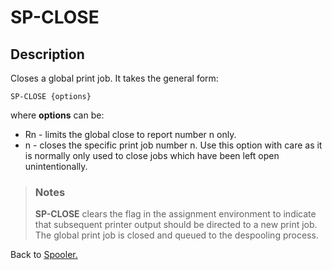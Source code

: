 # SP-CLOSE

<PageHeader />

## Description

Closes a global print job. It takes the general form:

```
SP-CLOSE {options}
```

where **options** can be:

- Rn - limits the global close to report number n only.
- n - closes the specific print job number n. Use this option with care as it is normally only used to close jobs
which have been left open unintentionally.

> ### Notes
>
> **SP-CLOSE** clears the flag in the assignment environment to indicate that subsequent printer output should be directed to a new print job. The global print job is closed and queued to the despooling process.

Back to [Spooler.](./../jbase-spooler)
